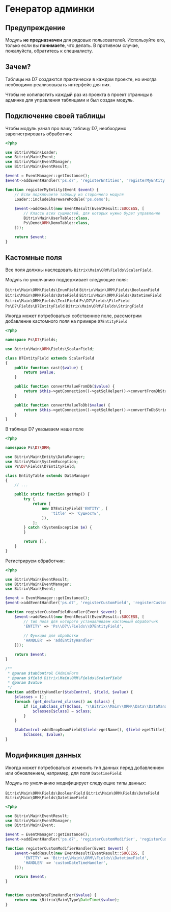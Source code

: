 # Генератор админки

## Предупреждение

Модуль **не предназначен** для рядовых пользователей. Используйте его, только если вы **понимаете**, что делать.
В противном случае, пожалуйста, обратитесь к специалисту.

## Зачем?

Таблицы на D7 создаются практически в каждом проекте, но иногда необходимо реализовывать интерфейс для них.

Чтобы не копипастить каждый раз из проекта в проект страницы в админке для управления таблицами и был создан модуль.

## Подключение своей таблицы

Чтобы модуль узнал про вашу таблицу D7, необходимо зарегистрировать обработчик

```php
<?php

use Bitrix\Main\Loader;
use Bitrix\Main\Event;
use Bitrix\Main\EventManager;
use Bitrix\Main\EventResult;

$event = EventManager::getInstance();
$event->addEventHandler('ps.d7', 'registerEntities', 'registerMyEntity');

function registerMyEntity(Event $event) {
    // Если подключаете таблицу из стороннего модуля
    Loader::includeSharewareModule('ps.demo');
    
    $event->addResult(new EventResult(EventResult::SUCCESS, [
        // Классы всех сущностей, для которых нужно будет управление
        Bitrix\Main\UserTable::class,
        Ps\Demo\ORM\DemoTable::class,
    ]));

    return $event;
}
```

## Кастомные поля

Все поля должны наследовать ``Bitrix\Main\ORM\Fields\ScalarField``.

Модуль по умолчанию поддерживает следующие поля:

``Bitrix\Main\ORM\Fields\EnumField``
``Bitrix\Main\ORM\Fields\BooleanField``
``Bitrix\Main\ORM\Fields\DateField``
``Bitrix\Main\ORM\Fields\DatetimeField``
``Bitrix\Main\ORM\Fields\TextField``
``Ps\D7\Fields\FileField``
``Ps\D7\Fields\D7EntityField``
``Bitrix\Main\ORM\Fields\StringField``

Иногда может потребоваться собственное поле, рассмотрим добавление кастомного поля на примере ``D7EntityField``

```php
<?php

namespace Ps\D7\Fields;

use Bitrix\Main\ORM\Fields\ScalarField;

class D7EntityField extends ScalarField
{
    public function cast($value) {
        return $value;
    }

    public function convertValueFromDb($value) {
        return $this->getConnection()->getSqlHelper()->convertFromDbString($value);
    }

    public function convertValueToDb($value) {
        return $this->getConnection()->getSqlHelper()->convertToDbString($value);
    }
}

``` 

В таблице D7 указываем наше поле

```php
<?php

namespace Ps\D7\ORM;

use Bitrix\Main\Entity\DataManager;
use Bitrix\Main\SystemException;
use Ps\D7\Fields\D7EntityField;

class EntityTable extends DataManager
{
    // ...

    public static function getMap() {
        try {
            return [
                new D7EntityField('ENTITY', [
                    'title' => 'Сущность',
                ]),
            ];
        } catch (SystemException $e) {
        }

        return [];
    }
}
``` 

Регистрируем обработчик:

```php
<?php

use Bitrix\Main\EventResult;
use Bitrix\Main\EventManager;
use Bitrix\Main\Event;

$event = EventManager::getInstance();
$event->addEventHandler('ps.d7', 'registerCustomField', 'registerCustomFieldHandler');

function registerCustomFieldHandler(Event $event) {
    $event->addResult(new EventResult(EventResult::SUCCESS, [
        // Тип поля для которого устанавливаем кастомный обработчик
        'ENTITY' => 'Ps\\D7\\Fields\\D7EntityField',
        
        // Функция для обработки
        'HANDLER' => 'addEntityHandler'
    ]));

    return $event;
}

/**
 * @param $tabControl CAdminForm
 * @param $field Bitrix\Main\ORM\Fields\ScalarField
 * @param $value
 */
function addEntityHandler($tabControl, $field, $value) {
    $classes = [];
    foreach (get_declared_classes() as $class) {
        if (is_subclass_of($class, '\\Bitrix\\Main\\ORM\\Data\\DataManager')) {
            $classes[$class] = $class;
        }
    }

    $tabControl->AddDropDownField($field->getName(), $field->getTitle(), $field->isRequired(),
        $classes, $value);
}
```

## Модификация данных

Иногда может потребоваться изменить тип данных перед добавлением или обновлением, например, для поля `DatetimeField`:

Модуль по умолчанию модифицирует следующие типы данных:

``Bitrix\Main\ORM\Fields\BooleanField``
``Bitrix\Main\ORM\Fields\DateField``
``Bitrix\Main\ORM\Fields\DatetimeField``

```php
<?php

use Bitrix\Main\EventResult;
use Bitrix\Main\EventManager;
use Bitrix\Main\Event;

$event = EventManager::getInstance();
$event->addEventHandler('ps.d7', 'registerCustomModifier', 'registerCustomModifierHandler');

function registerCustomModifierHandler(Event $event) {
    $event->addResult(new EventResult(EventResult::SUCCESS, [
        'ENTITY' => 'Bitrix\\Main\\ORM\\Fields\\DatetimeField',
        'HANDLER' => 'customDateTimeHandler',
    ]));

    return $event;
}


function customDateTimeHandler($value) {
    return new \Bitrix\Main\Type\DateTime($value);
}

```

